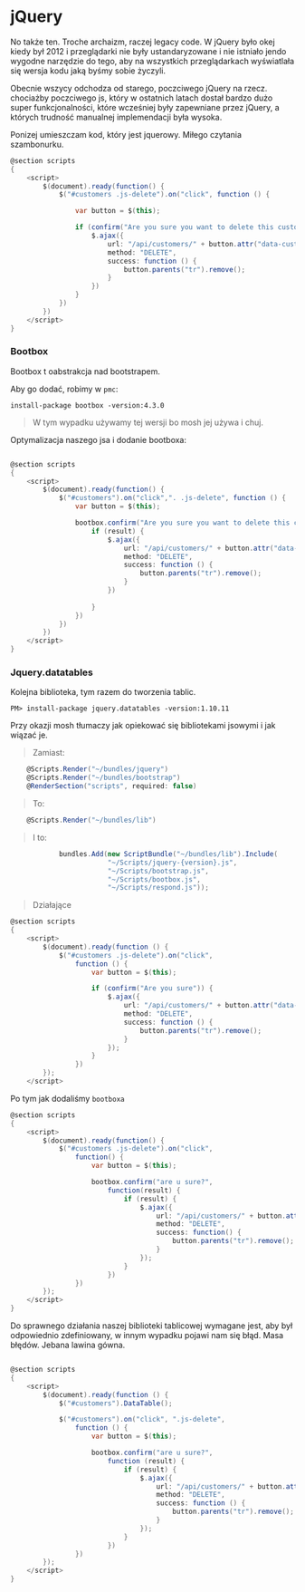 # jQuery

No także ten. Troche archaizm, raczej legacy code. W jQuery było okej kiedy był 2012 i przeglądarki nie były ustandaryzowane i nie istniało jendo wygodne narzędzie do tego, aby na wszystkich przeglądarkach wyświatlała się wersja kodu jaką byśmy sobie życzyli. 

Obecnie wszycy odchodza od starego, poczciwego jQuery na rzecz. chociażby poczciwego js, który w ostatnich latach dostał bardzo dużo super funkcjonalności, które wcześniej były zapewniane przez jQuery, a których trudność manualnej implemendacji była wysoka. 

Ponizej umieszczam kod, który jest jquerowy. Miłego czytania szambonurku.

```csharp
@section scripts
{
    <script>
        $(document).ready(function() {
            $("#customers .js-delete").on("click", function () {

                var button = $(this);

                if (confirm("Are you sure you want to delete this customer?")) {
                    $.ajax({
                        url: "/api/customers/" + button.attr("data-customer-id"),
                        method: "DELETE",
                        success: function () {
                            button.parents("tr").remove();
                        }
                    })
                }
            })
        })
    </script>
}

```

### Bootbox

Bootbox t oabstrakcja nad bootstrapem. 

Aby go dodać, robimy w `pmc`:

```
install-package bootbox -version:4.3.0
```

> W tym wypadku używamy tej wersji bo mosh jej używa i chuj.

Optymalizacja naszego jsa i dodanie bootboxa:

```csharp

@section scripts
{
    <script>
        $(document).ready(function() {
            $("#customers").on("click",". .js-delete", function () {
                var button = $(this);

                bootbox.confirm("Are you sure you want to delete this customer?", function() {
                    if (result) {
                        $.ajax({
                            url: "/api/customers/" + button.attr("data-customer-id"),
                            method: "DELETE",
                            success: function () {
                                button.parents("tr").remove();
                            }
                        })
    
                    }
                })
            })
        })
    </script>
}

```

### Jquery.datatables

Kolejna biblioteka, tym razem do tworzenia tablic.

```
PM> install-package jquery.datatables -version:1.10.11
```

Przy okazji mosh tłumaczy jak opiekować się bibliotekami jsowymi i jak wiązać je.

> Zamiast:

```csharp
    @Scripts.Render("~/bundles/jquery")
    @Scripts.Render("~/bundles/bootstrap")
    @RenderSection("scripts", required: false)
```

> To:

```csharp
    @Scripts.Render("~/bundles/lib")
```

> I to:

```csharp
            bundles.Add(new ScriptBundle("~/bundles/lib").Include(
                        "~/Scripts/jquery-{version}.js",
                        "~/Scripts/bootstrap.js",
                        "~/Scripts/bootbox.js",
                        "~/Scripts/respond.js"));
```

> Działające

```csharp
@section scripts
{
    <script>
        $(document).ready(function () {
            $("#customers .js-delete").on("click",
                function () {
                    var button = $(this);

                    if (confirm("Are you sure")) {
                        $.ajax({
                            url: "/api/customers/" + button.attr("data-customer-id"),
                            method: "DELETE",
                            success: function () {
                                button.parents("tr").remove();
                            }
                        });
                    }
                })
        });
    </script>

```

Po tym jak dodaliśmy `bootboxa`

```csharp
@section scripts
{
    <script>
        $(document).ready(function() {
            $("#customers .js-delete").on("click",
                function() {
                    var button = $(this);

                    bootbox.confirm("are u sure?",
                        function(result) {
                            if (result) {
                                $.ajax({
                                    url: "/api/customers/" + button.attr("data-customer-id"),
                                    method: "DELETE",
                                    success: function() {
                                        button.parents("tr").remove();
                                    }
                                });
                            }
                        })
                })
        });
    </script>
}
```

Do sprawnego działania naszej biblioteki tablicowej wymagane jest, aby <table> był odpowiednio zdefiniowany, w innym wypadku pojawi nam się błąd. Masa błędów. Jebana lawina gówna.

```csharp

@section scripts
{
    <script>
        $(document).ready(function () {
            $("#customers").DataTable();

            $("#customers").on("click", ".js-delete",
                function () {
                    var button = $(this);

                    bootbox.confirm("are u sure?",
                        function (result) {
                            if (result) {
                                $.ajax({
                                    url: "/api/customers/" + button.attr("data-customer-id"),
                                    method: "DELETE",
                                    success: function () {
                                        button.parents("tr").remove();
                                    }
                                });
                            }
                        })
                })
        });
    </script>
}

```

